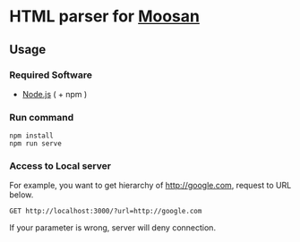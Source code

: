 # HTML parser for [Moosan](https://github.com/Moosan)

## Usage

### Required Software

- [Node.js](https://nodejs.org/) ( + npm )

### Run command

``` shell
npm install
npm run serve
```

### Access to Local server

For example, you want to get hierarchy of http://google.com, request to URL below.

`GET http://localhost:3000/?url=http://google.com`

If your parameter is wrong, server will deny connection.
